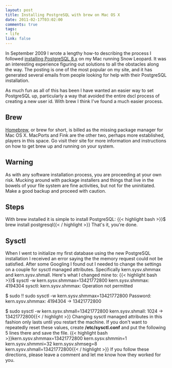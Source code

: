 ```yaml
--- 
layout: post
title: Installing PostgreSQL with brew on Mac OS X
date: 2011-02-17T03:02:00
comments: true
tags:
- life
link: false
---
```

In September 2009 I wrote a lengthy how-to describing the process I followed <a title="Installing PostgreSQL on Snow Leopard (Mac OS x 10.6)" href="https://zanshin.net/2009/09/07/installing-postgresql-on-mac-10-6-snow-leopard/" target="_self">installing PostgreSQL 8.x</a> on my Mac running Snow Leopard. It was an interesting experience figuring out solutions to all the obstacles along the way. The posting is one of the most popular on my site, and it has generated several emails from people looking for help with their PostgreSQL installation.

As much fun as all of this has been I have wanted an easier way to set PostgreSQL up, particularly a way that avoided the entire dscl process of creating a new user id. With brew I think I've found a much easier process.
## Brew
<a title="Homebrew" href="http://mxcl.github.com/homebrew/" target="_blank">Homebrew</a>, or brew for short, is billed as the missing package manager for Mac OS X. MacPorts and Fink are the other two, perhaps more established, players in this space. Go visit their site for more information and instructions on how to get brew up and running on your system.
## Warning
As with any software installation process, you are proceeding at your own risk. Mucking around with package installers and things that live in the bowels of your file system are fine activities, but not for the uninitiated. Make a good backup and proceed with caution.
## Steps
With brew installed it is simple to install PostgreSQL:
{{< highlight bash  >}}$ brew install postgresql{{< / highlight >}}
That's it, you're done.
## Sysctl
When I went to initialize my first database using the new PostgreSQL installation I received an error saying the the memory request could not be satisfied. After some Googling I found out I needed to change the settings on a couple for sysctl managed attributes. Specifically kern.sysv.shmmax and kern.sysv.shmall. Here's what I changed mine to:
{{< highlight bash  >}}$ sysctl -w kern.sysv.shmmax=13421772800
kern.sysv.shmmax: 4194304
sysctl: kern.sysv.shmmax: Operation not permitted

$ sudo !!
sudo sysctl -w kern.sysv.shmmax=13421772800
Password:
kern.sysv.shmmax: 4194304 -&gt; 13421772800

$ sudo sysctl -w kern.sysv.shmall=13421772800
kern.sysv.shmall: 1024 -&gt; 13421772800{{< / highlight >}}
Changing sysctl managed attributes in this fashion only lasts until you restart the machine. If you don't want to repeatedly reset these values, create <strong>/etc/sysctl.conf</strong> and put the following 5 lines there and save the file.
{{< highlight bash  >}}kern.sysv.shmmax=13421772800
kern.sysv.shmmin=1
kern.sysv.shmmni=32
kern.sysv.shmseg=8
kern.sysv.shmall=13421772800{{< / highlight >}}
If you follow these directions, please leave a comment and let me know how they worked for you.
